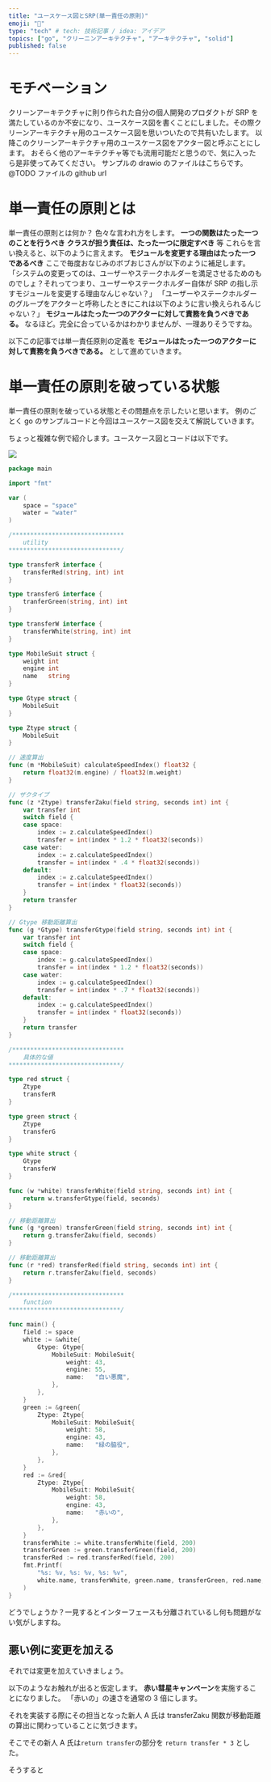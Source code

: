 ```yaml
---
title: "ユースケース図とSRP(単一責任の原則)"
emoji: "🦁"
type: "tech" # tech: 技術記事 / idea: アイデア
topics: ["go", "クリーニンアーキテクチャ", "アーキテクチャ", "solid"]
published: false
---
```


# モチベーション

クリーンアーキテクチャに則り作られた自分の個人開発のプロダクトが SRP を満たしているのか不安になり、ユースケース図を書くことにしました。その際クリーンアーキテクチャ用のユースケース図を思いついたので共有いたします。
以降このクリーンアーキテクチャ用のユースケース図をアクター図と呼ぶことにします。
おそらく他のアーキテクチャ等でも流用可能だと思うので、気に入ったら是非使ってみてください。
サンプルの drawio のファイルはこちらです。
@TODO ファイルの github url

# 単一責任の原則とは

単一責任の原則とは何か？
色々な言われ方をします。
**一つの関数はたった一つのことを行うべき**
**クラスが担う責任は、たった一つに限定すべき**
等
これらを言い換えると、以下のように言えます。
**モジュールを変更する理由はたった一つであるべき**
ここで毎度おなじみのボブおじさんが以下のように補足します。
「システムの変更ってのは、ユーザーやステークホルダーを満足させるためのものでしょ？それってつまり、ユーザーやステークホルダー自体が SRP の指し示すモジュールを変更する理由なんじゃない？」
「ユーザーやステークホルダーのグループをアクターと呼称したときにこれは以下のように言い換えられるんじゃない？」
**モジュールはたった一つのアクターに対して責務を負うべきである。**
なるほど。完全に合っているかはわかりませんが、一理ありそうですね。

以下この記事では単一責任原則の定義を
**モジュールはたった一つのアクターに対して責務を負うべきである。**
として進めていきます。

# 単一責任の原則を破っている状態

単一責任の原則を破っている状態とその問題点を示したいと思います。
例のごとく go のサンプルコードと今回はユースケース図を交えて解説していきます。

ちょっと複雑な例で紹介します。ユースケース図とコードは以下です。

![](https://storage.googleapis.com/zenn-user-upload/8959fb44646fee9540ba9eea.png)

```go:bad.go
package main

import "fmt"

var (
	space = "space"
	water = "water"
)

/*******************************
	utility
*******************************/

type transferR interface {
	transferRed(string, int) int
}

type transferG interface {
	tranferGreen(string, int) int
}

type transferW interface {
	transferWhite(string, int) int
}

type MobileSuit struct {
	weight int
	engine int
	name   string
}

type Gtype struct {
	MobileSuit
}

type Ztype struct {
	MobileSuit
}

// 速度算出
func (m *MobileSuit) calculateSpeedIndex() float32 {
	return float32(m.engine) / float32(m.weight)
}

// ザクタイプ
func (z *Ztype) transferZaku(field string, seconds int) int {
	var transfer int
	switch field {
	case space:
		index := z.calculateSpeedIndex()
		transfer = int(index * 1.2 * float32(seconds))
	case water:
		index := z.calculateSpeedIndex()
		transfer = int(index * .4 * float32(seconds))
	default:
		index := z.calculateSpeedIndex()
		transfer = int(index * float32(seconds))
	}
	return transfer
}

// Gtype 移動距離算出
func (g *Gtype) transferGtype(field string, seconds int) int {
	var transfer int
	switch field {
	case space:
		index := g.calculateSpeedIndex()
		transfer = int(index * 1.2 * float32(seconds))
	case water:
		index := g.calculateSpeedIndex()
		transfer = int(index * .7 * float32(seconds))
	default:
		index := g.calculateSpeedIndex()
		transfer = int(index * float32(seconds))
	}
	return transfer
}

/*******************************
	具体的な値
*******************************/

type red struct {
	Ztype
	transferR
}

type green struct {
	Ztype
	transferG
}

type white struct {
	Gtype
	transferW
}

func (w *white) transferWhite(field string, seconds int) int {
	return w.transferGtype(field, seconds)
}

// 移動距離算出
func (g *green) transferGreen(field string, seconds int) int {
	return g.transferZaku(field, seconds)
}

// 移動距離算出
func (r *red) transferRed(field string, seconds int) int {
	return r.transferZaku(field, seconds)
}

/*******************************
	function
*******************************/

func main() {
	field := space
	white := &white{
		Gtype: Gtype{
			MobileSuit: MobileSuit{
				weight: 43,
				engine: 55,
				name:   "白い悪魔",
			},
		},
	}
	green := &green{
		Ztype: Ztype{
			MobileSuit: MobileSuit{
				weight: 58,
				engine: 43,
				name:   "緑の脇役",
			},
		},
	}
	red := &red{
		Ztype: Ztype{
			MobileSuit: MobileSuit{
				weight: 58,
				engine: 43,
				name:   "赤いの",
			},
		},
	}
	transferWhite := white.transferWhite(field, 200)
	transferGreen := green.transferGreen(field, 200)
	transferRed := red.transferRed(field, 200)
	fmt.Printf(
		"%s: %v, %s: %v, %s: %v",
		white.name, transferWhite, green.name, transferGreen, red.name, transferRed,
	)
}

```

どうでしょうか？一見するとインターフェースも分離されているし何も問題がない気がしますね。

## 悪い例に変更を加える

それでは変更を加えていきましょう。

以下のようなお触れが出ると仮定します。
**赤い彗星キャンペーン**を実施することになりました。
「赤いの」の速さを通常の 3 倍にします。

それを実装する際にその担当となった新人 A 氏は transferZaku 関数が移動距離の算出に関わっていることに気づきます。

そこでその新人 A 氏は`return transfer`の部分を
`return transfer * 3`
とした。

そうすると
